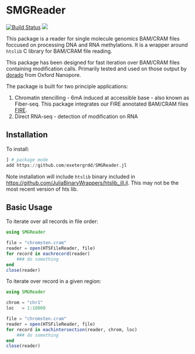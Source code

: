 # SMGReader

[![Build Status](https://github.com/exetergrdd/SMGReader.jl/actions/workflows/CI.yml/badge.svg?branch=main)](https://github.com/exetergrdd/SMGReader.jl/actions/workflows/CI.yml?query=branch%3Amain)
[![](https://img.shields.io/badge/docs-dev-blue.svg)](https://exetergrdd.github.io/SMGReader.jl/dev)


 This package is a reader for single molecule genomics BAM/CRAM files foccused on processing DNA and RNA methylations. It is a wrapper around `htslib` C library for BAM/CRAM file reading.

This package has been designed for fast iteration over BAM/CRAM files containing modification calls. Primarily tested and used on those output by [dorado](https://github.com/nanoporetech/dorado) from Oxford Nanopore.

The package is built for two principle applications:
  1. Chromatin stencilling - 6mA induced at accessible base - also known as Fiber-seq. This package integrates our FIRE annotated BAM/CRAM files [FIRE](https://github.com/fiberseq/FIRE).
  2. Direct RNA-seq - detection of modification on RNA

## Installation
To install:
```julia
] # package mode
add https://github.com/exetergrdd/SMGReader.jl
```

Note installation will include `htslib` binary included in https://github.com/JuliaBinaryWrappers/htslib_jll.jl. This may not be the most recent version of hts lib.


## Basic Usage
To iterate over all records in file order:
```julia
using SMGReader

file = "chromsten.cram"
reader = open(HTSFileReader, file)
for record in eachrecord(reader)
    ### do something
end
close(reader)
```

To iterate over record in a given region:
```julia
using SMGReader

chrom = "chr1"
loc   = 1:10000 

file = "chromsten.cram"
reader = open(HTSFileReader, file)
for record in eachintersection(reader, chrom, loc)
    ### do something
end
close(reader)
```